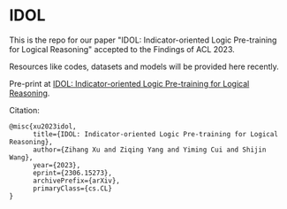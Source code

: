 # IDOL
This is the repo for our paper "IDOL: Indicator-oriented Logic Pre-training for Logical Reasoning" accepted to the Findings of ACL 2023.

Resources like codes, datasets and models will be provided here recently.

Pre-print at [IDOL: Indicator-oriented Logic Pre-training for Logical Reasoning](https://arxiv.org/abs/2306.15273).


Citation:
```
@misc{xu2023idol,
      title={IDOL: Indicator-oriented Logic Pre-training for Logical Reasoning}, 
      author={Zihang Xu and Ziqing Yang and Yiming Cui and Shijin Wang},
      year={2023},
      eprint={2306.15273},
      archivePrefix={arXiv},
      primaryClass={cs.CL}
}

```

